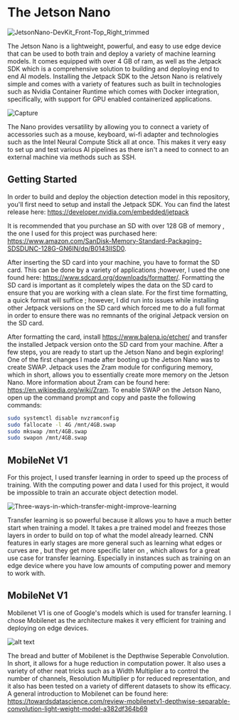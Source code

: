 # The Jetson Nano
![JetsonNano-DevKit_Front-Top_Right_trimmed](https://user-images.githubusercontent.com/70357685/143724062-3132ac08-b176-4f71-8278-bc2e4a628fe9.jpg)

The Jetson Nano is a lightweight, powerful, and easy to use edge device that can be used to both train and deploy a variety of machine learning models. It comes equipped with over 4 GB of ram, as well as the Jetpack SDK which is a comprehensive solution to building and deploying end to end AI models. Installing the Jetpack SDK to the Jetson Nano is relatively simple and comes with a variety of features such as built in technologies such as Nvidia Container Runtime which comes with Docker integration, specifically, with support for  GPU enabled  containerized applications.

![Capture](https://user-images.githubusercontent.com/70357685/143724059-0d6b1a41-4cf0-4176-9cce-1cc639d93218.JPG)

The Nano provides versatility by allowing you to connect a variety of accessories such as a mouse, keyboard, wi-fi adapter and technologies such as the Intel Neural Compute Stick all at once. This makes it very easy to set up and test various AI pipelines as there isn't a need to connect to an external machine via methods such as SSH.

## Getting Started
In order to build and deploy the objection detection model in this repository, you'll first need to setup and install the Jetpack SDK. You can find the latest release here: 
https://developer.nvidia.com/embedded/jetpack

It is recommended that you purchase an SD with over 128 GB of memory , the one I used for this project was purchased here: https://www.amazon.com/SanDisk-Memory-Standard-Packaging-SDSDUNC-128G-GN6IN/dp/B0143IISD0.

After inserting the SD card into your machine, you have to format the SD card. This can be done by a variety of applications ;however, I used the one found here: https://www.sdcard.org/downloads/formatter/. Formatting the SD card is important as it completely wipes the data on the SD card to ensure that you are working with a clean slate. For the first time formatting, a quick format will suffice ; however, I did run into issues while installing other Jetpack versions on the SD card which forced me to do a full format in order to ensure there was no remnants of the original Jetpack version on the SD card.

After formatting the card, install https://www.balena.io/etcher/ and transfer the installed Jetpack version onto the SD card from your machine. After a few steps, you are ready to start up the Jetson Nano and begin exploring! One of the first changes I made after booting up the Jetson Nano was to create SWAP. Jetpack uses the Zram module for configuring memory, which in short, allows you to essentially create more memory on the Jetson Nano. More information about Zram can be found here: https://en.wikipedia.org/wiki/Zram. To enable SWAP on the Jetson Nano, open up the command prompt and copy and paste the following commands: 

``` bash
sudo systemctl disable nvzramconfig
sudo fallocate -l 4G /mnt/4GB.swap
sudo mkswap /mnt/4GB.swap
sudo swapon /mnt/4GB.swap
```
## MobileNet V1
For this project, I used transfer learning in order to speed up the process of training. With the computing power and data I used for this project, it would be impossible to train an accurate object detection model. 

![Three-ways-in-which-transfer-might-improve-learning](https://user-images.githubusercontent.com/70357685/143785100-bc11bb61-c398-4917-bd33-701328bd81d8.png)

Transfer learning is so powerful because it allows you to have a much better start when training a model. It takes a pre trained model and freezes those layers in order to build on top of what the model already learned. CNN features in early stages are more general such as learning what edges or curves are , but they get more specific later on , which allows for a great use case for transfer learning. Especially in instances such as training on an edge device where you have low amounts of computing power and memory to work with.

## MobileNet V1
Mobilenet V1 is one of Google's models which is used for transfer learning. I chose Mobilenet as the architecture makes it very efficient for training and deploying on edge devices.

![alt text](https://user-images.githubusercontent.com/70357685/143724058-00dcfbd3-1077-43c4-815c-e9f843e2663f.JPG)

The bread and butter of Mobilenet is the Depthwise Seperable Convolution. In short, it allows for a huge reduction in computation power.  It also uses a variety of other neat tricks such as a Width Multiplier a to control the number of channels, Resolution Multiplier p for reduced representation, and it also has been tested on a variety of different datasets to show its efficacy. A general introduction to Mobilenet can be found here: https://towardsdatascience.com/review-mobilenetv1-depthwise-separable-convolution-light-weight-model-a382df364b69


